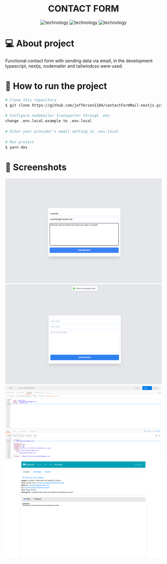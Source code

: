 <h1 align="center">
  CONTACT FORM
</h1>

<p align="center">
  <img alt="technology" src="https://img.shields.io/badge/TypeScript-007ACC?style=for-the-badge&logo=typescript&logoColor=white">

  <img alt="technology" src="https://img.shields.io/badge/Next-black?style=for-the-badge&logo=next.js&logoColor=white">

  <img alt="technology" src="https://img.shields.io/badge/Tailwind_CSS-38B2AC?style=for-the-badge&logo=tailwind-css&logoColor=white">
</p>

# 💻 About project

Functional contact form with sending data via email, in the development typescript, nextjs, nodemailer and tailwindcss were used.

# 🚀 How to run the project

```bash
# Clone this repository
$ git clone https://github.com/jefferson1104/contactFormMail-nextjs.git

# Configure nodemailer transporter through .env
change .env.local.example to .env.local

# Enter your provider's email setting in .env.local

# Run project
$ yarn dev
```

# 🎨 Screenshots

![screenshot](./assets/screenshot-01.png)
![screenshot](./assets/screenshot-02.png)
![screenshot](./assets/screenshot-03.png)
![screenshot](./assets/screenshot-04.png)
